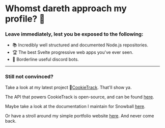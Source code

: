 # Whomst dareth approach my profile? :anger:

### Leave immediately, lest you be exposed to the following:

- :books: Incredibly well structured and documented Node.js repositories.
- :trophy: The best Svelte progressive web apps you've ever seen.
- :robot: Borderline useful discord bots.

---

### Still not convinced?

Take a look at my latest project :cookie:[CookieTrack](https://cookietrack.io). That'll show ya.

The API that powers CookieTrack is open-source, and can be found [here](https://github.com/Ncookiez/cookietrack-api).

Maybe take a look at the documentation I maintain for Snowball [here](https://snowballs.gitbook.io/snowball-docs/).

Or have a stroll around my simple portfolio website [here](https://ncookie.ca). And never come back.
